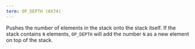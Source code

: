 ```yaml
---
term: OP_DEPTH (0X74)
---
```


Pushes the number of elements in the stack onto the stack itself. If the stack contains `N` elements, `OP_DEPTH` will add the number `N` as a new element on top of the stack.